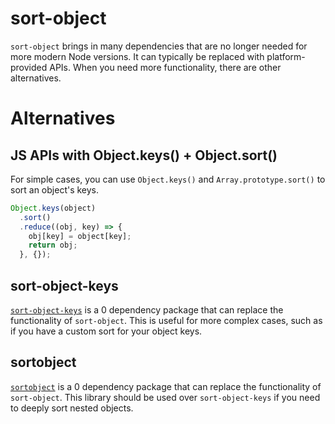 # sort-object

`sort-object` brings in many dependencies that are no longer needed for more modern Node versions. It can typically be replaced with platform-provided APIs. When you need more functionality, there are other alternatives.

# Alternatives

## JS APIs with Object.keys() + Object.sort()

For simple cases, you can use `Object.keys()` and `Array.prototype.sort()` to sort an object's keys.

```js
Object.keys(object)
  .sort()
  .reduce((obj, key) => {
    obj[key] = object[key];
    return obj;
  }, {});
```

## sort-object-keys

[`sort-object-keys`](https://www.npmjs.com/package/sort-object-keys) is a 0 dependency package that can replace the functionality of `sort-object`. This is useful for more complex cases, such as if you have a custom sort for your object keys.

## sortobject

[`sortobject`](https://www.npmjs.com/package/sortobject) is a 0 dependency package that can replace the functionality of `sort-object`. This library should be used over `sort-object-keys` if you need to deeply sort nested objects.
